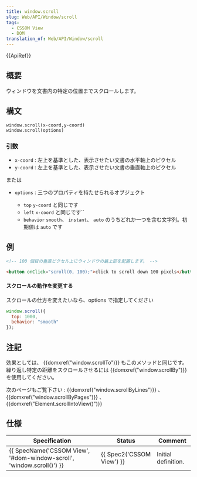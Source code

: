 ```yaml
---
title: window.scroll
slug: Web/API/Window/scroll
tags:
  - CSSOM View
  - DOM
translation_of: Web/API/Window/scroll
---
```

{{ApiRef}}

## 概要

ウィンドウを文書内の特定の位置までスクロールします。

## 構文

```
window.scroll(x-coord,y-coord)
window.scroll(options)
```

### 引数

- `x-coord` : 左上を基準とした、表示させたい文書の水平軸上のピクセル
- `y-coord` : 左上を基準とした、表示させたい文書の垂直軸上のピクセル

または

- `options` : 三つのプロパティを持たせられるオブジェクト

  - `top` `y-coord` と同じです
  - `left` `x-coord` と同じです``
  - `behavior` `smooth`、 `instant`、 `auto` のうちどれか一つを含む文字列。初期値は `auto` です

## 例

```html
<!-- 100 個目の垂直ピクセル上にウィンドウの最上部を配置します。 -->

<button onClick="scroll(0, 100);">click to scroll down 100 pixels</button>
```

#### スクロールの動作を変更する

スクロールの仕方を変えたいなら、options で指定してください

```js
window.scroll({
  top: 1000,
  behavior: "smooth"
});
```

## 注記

効果としては、 {{domxref("window.scrollTo")}} もこのメソッドと同じです。 繰り返し特定の距離をスクロールさせるには {{domxref("window.scrollBy")}} を使用してください。

次のページもご覧下さい : {{domxref("window.scrollByLines")}} 、 {{domxref("window.scrollByPages")}} 、 {{domxref("Element.scrollIntoView()")}}

## 仕様

| Specification                                                                                | Status                           | Comment             |
| -------------------------------------------------------------------------------------------- | -------------------------------- | ------------------- |
| {{ SpecName('CSSOM View', '#dom-window-scroll', 'window.scroll()') }} | {{ Spec2('CSSOM View') }} | Initial definition. |
